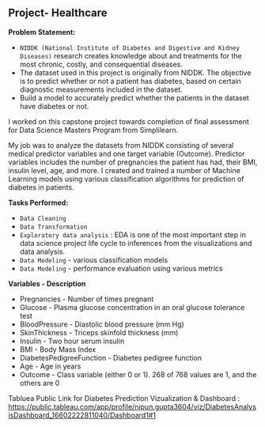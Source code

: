 
## Project- Healthcare 
**Problem Statement:**
* `NIDDK (National Institute of Diabetes and Digestive and Kidney Diseases)` research creates knowledge about and treatments for the most chronic, costly, and consequential diseases.
* The dataset used in this project is originally from NIDDK. The objective is to predict whether or not a patient has diabetes, based on certain diagnostic measurements included in the dataset.
* Build a model to accurately predict whether the patients in the dataset have diabetes or not.

I worked on this capstone project towards completion of final assessment for Data Science Masters Program from Simplilearn. 

My job was to analyze the datasets from NIDDK consisting of several medical predictor variables and one target variable (Outcome). Predictor variables includes the number of pregnancies the patient has had, their BMI, insulin level, age, and more. I created and trained a number of Machine Learning models using various classification algorithms for prediction of diabetes in patients. 

**Tasks Performed:**
* `Data Cleaning`
* `Data Transformation`
* `Exploratory data analysis` : EDA is one of the most important step in data science project life cycle to inferences from the visualizations and data analysis.
* `Data Modeling` - various classification models
* `Data Modeling` - performance evaluation using various metrics

**Variables - Description**

* Pregnancies - Number of times pregnant
* Glucose - Plasma glucose concentration in an oral glucose tolerance test
* BloodPressure - Diastolic blood pressure (mm Hg)
* SkinThickness - Triceps skinfold thickness (mm)
* Insulin - Two hour serum insulin
* BMI - Body Mass Index
* DiabetesPedigreeFunction - Diabetes pedigree function
* Age - Age in years
* Outcome - Class variable (either 0 or 1). 268 of 768 values are 1, and the others are 0

Tabluea Public Link for Diabetes Prediction Vizualization & Dashboard :
https://public.tableau.com/app/profile/nipun.gupta3604/viz/DiabetesAnalysisDashboard_16602222811040/Dashboard1#1

